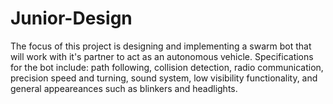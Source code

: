 # Junior-Design

The focus of this project is designing and implementing a swarm bot that will work with it's partner to act as an autonomous vehicle. Specifications for the bot include: path following, collision detection, radio communication, precision speed and turning, sound system, low visibility functionality, and general appeareances such as blinkers and headlights. 
  
